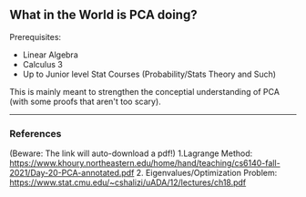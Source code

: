 ## What in the World is PCA doing?

Prerequisites:
- Linear Algebra
- Calculus 3
- Up to Junior level Stat Courses (Probability/Stats Theory and Such)

This is mainly meant to strengthen the conceptial understanding of PCA (with some proofs that aren't too scary). 


---











### References 
(Beware: The link will auto-download a pdf!)
1.Lagrange Method: https://www.khoury.northeastern.edu/home/hand/teaching/cs6140-fall-2021/Day-20-PCA-annotated.pdf
2. Eigenvalues/Optimization Problem: https://www.stat.cmu.edu/~cshalizi/uADA/12/lectures/ch18.pdf

